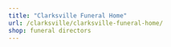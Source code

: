 ```yaml
---
title: "Clarksville Funeral Home"
url: /clarksville/clarksville-funeral-home/
shop: funeral directors
---
```


